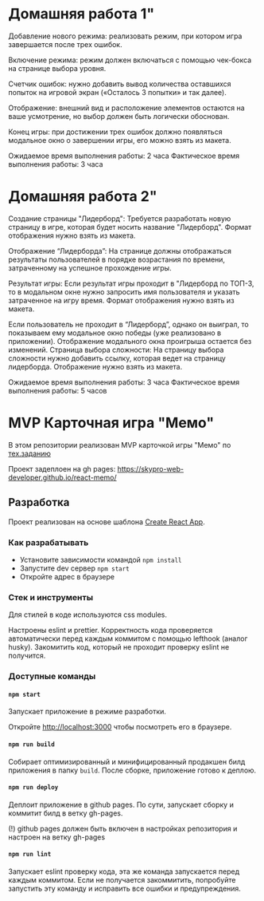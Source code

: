 # Домашняя работа 1"
Добавление нового режима: реализовать режим, при котором игра завершается после трех ошибок.

Включение режима: режим должен включаться с помощью чек-бокса на странице выбора уровня.

Счетчик ошибок: нужно добавить вывод количества оставшихся попыток на игровой экран («Осталось 3 попытки» и так далее).

Отображение: внешний вид и расположение элементов остаются на ваше усмотрение, но выбор должен быть логически обоснован.

Конец игры: при достижении трех ошибок должно появляться модальное окно о завершении игры, его можно взять из макета.

Ожидаемое время выполнения работы: 2 часа
Фактическое время выполнения работы: 3 часа


# Домашняя работа 2"
Создание страницы "Лидерборд": Требуется разработать новую страницу в игре, которая будет носить название "Лидерборд". Формат отображения нужно взять из макета.

Отображение “Лидерборда”: На странице должны отображаться результаты пользователей в порядке возрастания по времени, затраченному на успешное прохождение игры.

Результат игры: Если результат игры проходит в "Лидерборд по ТОП-3, то в модальном окне нужно запросить имя пользователя и указать затраченное на игру время. Формат отображения нужно взять из макета.

Если пользователь не проходит в “Лидерборд”, однако он выиграл, то показываем ему модальное окно победы (уже реализовано в приложении).
Отображение модального окна проигрыша остается без изменений.
Страница выбора сложности: На страницу выбора сложности нужно добавить ссылку, которая ведет на страницу лидерборда. Отображение нужно взять из макета.

Ожидаемое время выполнения работы: 3 часа
Фактическое время выполнения работы: 5 часов




# MVP Карточная игра "Мемо"

В этом репозитории реализован MVP карточкой игры "Мемо" по [тех.заданию](./docs/mvp-spec.md)

Проект задеплоен на gh pages:
https://skypro-web-developer.github.io/react-memo/

## Разработка

Проект реализован на основе шаблона [Create React App](https://github.com/facebook/create-react-app).

### Как разрабатывать

- Установите зависимости командой `npm install`
- Запустите dev сервер `npm start`
- Откройте адрес в браузере

### Стек и инструменты

Для стилей в коде используются css modules.

Настроены eslint и prettier. Корректность кода проверяется автоматически перед каждым коммитом с помощью lefthook (аналог husky). Закомитить код, который не проходит проверку eslint не получится.

### Доступные команды

#### `npm start`

Запускает приложение в режиме разработки.

Откройте [http://localhost:3000](http://localhost:3000) чтобы посмотреть его в браузере.

#### `npm run build`

Собирает оптимизированный и минифицированный продакшен билд приложения в папку `build`.
После сборке, приложение готово к деплою.

#### `npm run deploy`

Деплоит приложение в github pages. По сути, запускает сборку и коммитит билд в ветку gh-pages.

(!) github pages должен быть включен в настройках репозитория и настроен на ветку gh-pages

#### `npm run lint`

Запускает eslint проверку кода, эта же команда запускается перед каждым коммитом.
Если не получается закоммитить, попробуйте запустить эту команду и исправить все ошибки и предупреждения.
